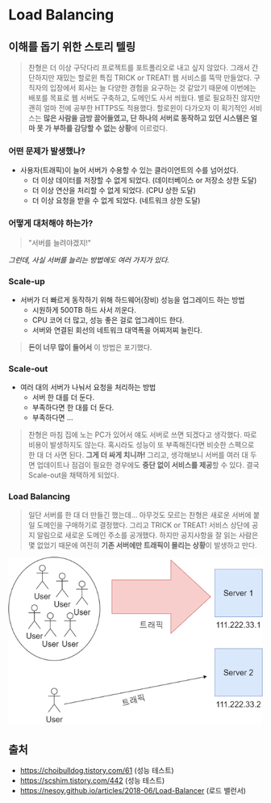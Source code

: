 # Load Balancing

## 이해를 돕기 위한 스토리 텔링

> 찬형은 더 이상 구닥다리 프로젝트를 포트폴리오로 내고 싶지 않았다. 그래서 간단하지만 재밌는 할로윈 특집 TRICK or TREAT! 웹 서비스를 뚝딱 만들었다. 구직자의 입장에서 회사는 늘 다양한 경험을 요구하는 것 같았기 때문에 이번에는 배포를 목표로 웹 서버도 구축하고, 도메인도 사서 씌웠다. 별로 필요하진 않지만 괜히 얼마 전에 공부한 HTTPS도 적용했다. 할로윈이 다가오자 이 획기적인 서비스는 **많은 사람을 금방 끌어들였고, 단 하나의 서버로 동작하고 있던 시스템은 얼마 못 가 부하를 감당할 수 없는 상황**에 이르렀다.

### 어떤 문제가 발생했나?

- 사용자(트래픽)이 늘어 서버가 수용할 수 있는 클라이언트의 수를 넘어섰다.
  - 더 이상 데이터를 저장할 수 없게 되었다. (데이터베이스 or 저장소 상한 도달)
  - 더 이상 연산을 처리할 수 없게 되었다. (CPU 상한 도달)
  - 더 이상 요청을 받을 수 없게 되었다. (네트워크 상한 도달)

### 어떻게 대처해야 하는가?

> "서버를 늘려야겠지!"

_그런데, 사실 서버를 늘리는 방법에도 여러 가지가 있다._

### Scale-up

- 서버가 더 빠르게 동작하기 위해 하드웨어(장비) 성능을 업그레이드 하는 방법
  - 시원하게 500TB 하드 사서 끼운다.
  - CPU 코어 더 많고, 성능 좋은 걸로 업그레이드 한다.
  - 서버와 연결된 회선의 네트워크 대역폭을 어찌저찌 늘린다.

> **돈이 너무 많이 들어서** 이 방법은 포기했다.

### Scale-out

- 여러 대의 서버가 나눠서 요청을 처리하는 방법
  - 서버 한 대를 더 둔다.
  - 부족하다면 한 대를 더 둔다.
  - 부족하다면 ...

> 찬형은 마침 집에 노는 PC가 있어서 얘도 서버로 쓰면 되겠다고 생각했다. 따로 비용이 발생하지도 않는다. 혹시라도 성능이 또 부족해진다면 비슷한 스펙으로 한 대 더 사면 된다. **그게 더 싸게 치니까!**
> 그리고, 생각해보니 서버를 여러 대 두면 업데이트나 점검이 필요한 경우에도 **중단 없이 서비스를 제공**할 수 있다.
> 결국 Scale-out을 채택하게 되었다.

### Load Balancing

> 일단 서버를 한 대 더 만들긴 했는데... 아무것도 모르는 찬형은 새로운 서버에 붙일 도메인을 구매하기로 결정했다. 그리고 TRICK or TREAT! 서비스 상단에 공지 알림으로 새로운 도메인 주소를 공개했다. 하지만 공지사항을 잘 읽는 사람은 몇 없었기 때문에 여전히 **기존 서버에만 트래픽이 몰리는 상황**이 발생하고 만다.

![image](./LoadBalancing/image.png)

## 출처

- https://choibulldog.tistory.com/61 (성능 테스트)
- https://scshim.tistory.com/442 (성능 테스트)
- https://nesoy.github.io/articles/2018-06/Load-Balancer (로드 밸런서)
